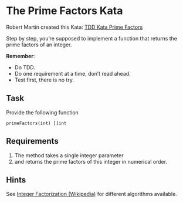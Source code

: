 # The Prime Factors Kata

Robert Martin created this Kata:
[TDD Kata Prime Factors](http://www.butunclebob.com/ArticleS.UncleBob.ThePrimeFactorsKata)

Step by step, you’re supposed to implement a function that returns the prime factors of an integer.

__Remember__:

- Do TDD.
- Do one requirement at a time, don’t read ahead.
- Test first, there is no try.

## Task

Provide the following function

    primeFactors(int) []int

## Requirements

1. The method takes a single integer parameter
2. and returns the prime factors of this integer in numerical order.

## Hints

See [Integer Factorization (Wikipedia)](https://en.wikipedia.org/wiki/Integer_factorization)
for different algorithms available.
